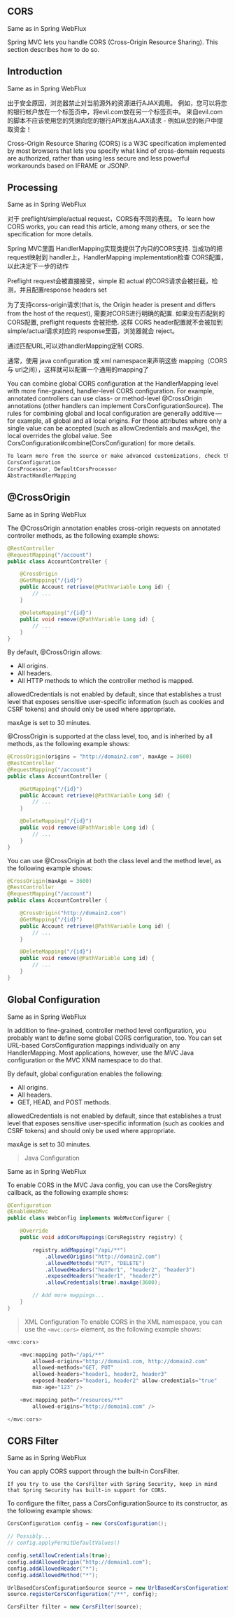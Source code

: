 ## CORS

Same as in Spring WebFlux

Spring MVC lets you handle CORS (Cross-Origin Resource Sharing). This section describes how to do so.
## Introduction

Same as in Spring WebFlux

出于安全原因，浏览器禁止对当前源外的资源进行AJAX调用。 例如，您可以将您的银行帐户放在一个标签页中，将evil.com放在另一个标签页中。 来自evil.com的脚本不应该使用您的凭据向您的银行API发出AJAX请求 - 例如从您的帐户中提取资金！


Cross-Origin Resource Sharing (CORS) is a W3C specification implemented by most browsers that lets you specify what kind of cross-domain requests are authorized, rather than using less secure and less powerful workarounds based on IFRAME or JSONP.

## Processing

Same as in Spring WebFlux

对于 preflight/simple/actual request，CORS有不同的表现。 To learn how CORS works, you can read this article, among many others, or see the specification for more details.

Spring MVC里面 HandlerMapping实现类提供了内只的CORS支持. 当成功的把request映射到 handler上，HandlerMapping implementation检查 CORS配置，以此决定下一步的动作

Preflight request会被直接接受，simple 和 actual 的CORS请求会被拦截，检测，并且配置response headers set

为了支持corss-origin请求(that is, the Origin header is present and differs from the host of the request), 需要对CORS进行明确的配置. 如果没有匹配到的CORS配置, preflight requests 会被拒绝. 这样 CORS header配置就不会被加到 simple/actual请求对应的 response里面，浏览器就会 reject。

通过匹配URL,可以对handlerMapping定制 CORS. 

通常，使用 java configuration 或 xml namespace来声明这些 mapping（CORS 与 url之间），这样就可以配置一个通用的mapping了

You can combine global CORS configuration at the HandlerMapping level with more fine-grained, handler-level CORS configuration. For example, annotated controllers can use class- or method-level @CrossOrigin annotations (other handlers can implement CorsConfigurationSource).
The rules for combining global and local configuration are generally additive — for example, all global and all local origins. For those attributes where only a single value can be accepted (such as allowCredentials and maxAge), the local overrides the global value. See CorsConfiguration#combine(CorsConfiguration) for more details.
```java
To learn more from the source or make advanced customizations, check the code behind:
CorsConfiguration
CorsProcessor, DefaultCorsProcessor
AbstractHandlerMapping
```
## @CrossOrigin
Same as in Spring WebFlux

The @CrossOrigin annotation enables cross-origin requests on annotated controller methods, as the following example shows:
```java
@RestController
@RequestMapping("/account")
public class AccountController {

    @CrossOrigin
    @GetMapping("/{id}")
    public Account retrieve(@PathVariable Long id) {
        // ...
    }

    @DeleteMapping("/{id}")
    public void remove(@PathVariable Long id) {
        // ...
    }
}
```
By default, @CrossOrigin allows:
- All origins.
- All headers.
- All HTTP methods to which the controller method is mapped.

allowedCredentials is not enabled by default, since that establishes a trust level that exposes sensitive user-specific information (such as cookies and CSRF tokens) and should only be used where appropriate.

maxAge is set to 30 minutes.

@CrossOrigin is supported at the class level, too, and is inherited by all methods, as the following example shows:
```java
@CrossOrigin(origins = "http://domain2.com", maxAge = 3600)
@RestController
@RequestMapping("/account")
public class AccountController {

    @GetMapping("/{id}")
    public Account retrieve(@PathVariable Long id) {
        // ...
    }

    @DeleteMapping("/{id}")
    public void remove(@PathVariable Long id) {
        // ...
    }
}
```
You can use @CrossOrigin at both the class level and the method level, as the following example shows:
```java
@CrossOrigin(maxAge = 3600)
@RestController
@RequestMapping("/account")
public class AccountController {

    @CrossOrigin("http://domain2.com")
    @GetMapping("/{id}")
    public Account retrieve(@PathVariable Long id) {
        // ...
    }

    @DeleteMapping("/{id}")
    public void remove(@PathVariable Long id) {
        // ...
    }
}
```
## Global Configuration
Same as in Spring WebFlux

In addition to fine-grained, controller method level configuration, you probably want to define some global CORS configuration, too. You can set URL-based CorsConfiguration mappings individually on any HandlerMapping. Most applications, however, use the MVC Java configuration or the MVC XNM namespace to do that.

By default, global configuration enables the following:
- All origins.
- All headers.
- GET, HEAD, and POST methods.

allowedCredentials is not enabled by default, since that establishes a trust level that exposes sensitive user-specific information (such as cookies and CSRF tokens) and should only be used where appropriate.

maxAge is set to 30 minutes.

>Java Configuration

Same as in Spring WebFlux

To enable CORS in the MVC Java config, you can use the CorsRegistry callback, as the following example shows:
```java
@Configuration
@EnableWebMvc
public class WebConfig implements WebMvcConfigurer {

    @Override
    public void addCorsMappings(CorsRegistry registry) {

        registry.addMapping("/api/**")
            .allowedOrigins("http://domain2.com")
            .allowedMethods("PUT", "DELETE")
            .allowedHeaders("header1", "header2", "header3")
            .exposedHeaders("header1", "header2")
            .allowCredentials(true).maxAge(3600);

        // Add more mappings...
    }
}
```
> XML Configuration
To enable CORS in the XML namespace, you can use the `<mvc:cors>` element, as the following example shows:
```java
<mvc:cors>

    <mvc:mapping path="/api/**"
        allowed-origins="http://domain1.com, http://domain2.com"
        allowed-methods="GET, PUT"
        allowed-headers="header1, header2, header3"
        exposed-headers="header1, header2" allow-credentials="true"
        max-age="123" />

    <mvc:mapping path="/resources/**"
        allowed-origins="http://domain1.com" />

</mvc:cors>
```
## CORS Filter

Same as in Spring WebFlux

You can apply CORS support through the built-in CorsFilter.
```note
If you try to use the CorsFilter with Spring Security, keep in mind that Spring Security has built-in support for CORS.
```

To configure the filter, pass a CorsConfigurationSource to its constructor, as the following example shows:
```java
CorsConfiguration config = new CorsConfiguration();

// Possibly...
// config.applyPermitDefaultValues()

config.setAllowCredentials(true);
config.addAllowedOrigin("http://domain1.com");
config.addAllowedHeader("*");
config.addAllowedMethod("*");

UrlBasedCorsConfigurationSource source = new UrlBasedCorsConfigurationSource();
source.registerCorsConfiguration("/**", config);

CorsFilter filter = new CorsFilter(source);
```